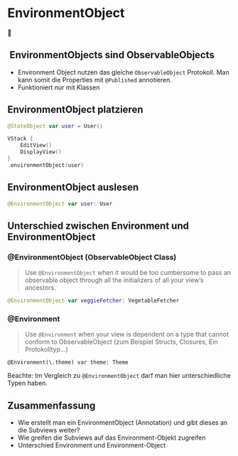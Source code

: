 # EnvironmentObject
🌳

##  EnvironmentObjects sind ObservableObjects
- Environment Object nutzen das gleiche `ObservableObject` Protokoll. Man kann somit die Properties mit `@Published` annotieren. 
- Funktioniert nur mit Klassen

## EnvironmentObject platzieren

```swift
@StateObject var user = User()
```

```swift
VStack {
    EditView()
    DisplayView()
}
.environmentObject(user)
```

## EnvironmentObject auslesen

```swift
@EnvironmentObject var user: User
```


## Unterschied zwischen Environment und EnvironmentObject

### @EnvironmentObject (ObservableObject Class)

> Use  `@EnvironmentObject`  when it would be too cumbersome to pass an observable object through all the initializers of all your view’s ancestors.

```swift
@EnvironmentObject var veggieFetcher: VegetableFetcher
```

### @Environment

> Use  `@Environment`  when your view is dependent on a type that cannot conform to ObservableObject (zum Beispiel Structs, Closures, Ein Protokolltyp...)

```
@Environment(\.theme) var theme: Theme
```

Beachte: Im Vergleich zu `@EnvironmentObject` darf man hier unterschiedliche Typen haben.


## Zusammenfassung
- Wie erstellt man ein EnvironmentObject (Annotation) und gibt dieses an die Subviews weiter?
- Wie greifen die Subviews auf das Environment-Objekt zugreifen
- Unterschied Environment und Environment-Object